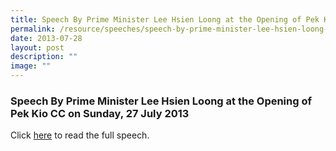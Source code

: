 ```yaml
---
title: Speech By Prime Minister Lee Hsien Loong at the Opening of Pek Kio CC
permalink: /resource/speeches/speech-by-prime-minister-lee-hsien-loong-at-the-opening-of-pek-kio-cc/
date: 2013-07-28
layout: post
description: ""
image: ""
---
```


### Speech By Prime Minister Lee Hsien Loong at the Opening of Pek Kio CC on Sunday, 27 July 2013

Click [here](/files/NewsRoom/speech-by-prime-minister-lee-hsien-loong-at-the-opening-of-pek-kio-cc-on-sunday-28-july-2013.pdf) to read the full speech.